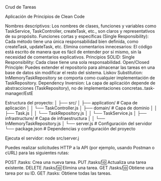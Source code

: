 Crud de Tareas

Aplicación de Principios de Clean Code

Nombres descriptivos: Los nombres de clases, funciones y variables como TaskService, TaskController, createTask, etc., son claros y representativos de su propósito.
Funciones cortas y específicas (Single Responsibility): Cada método tiene una única responsabilidad bien definida, como createTask, updateTask, etc.
Elimina comentarios innecesarios: El código está escrito de manera que es fácil de entender por sí mismo, sin la necesidad de comentarios explicativos.
Principios SOLID:
Single Responsibility: Cada clase tiene una sola responsabilidad.
Open/Closed Principle: Puedes extender el repositorio para almacenar las tareas en una base de datos sin modificar el resto del sistema.
Liskov Substitution: InMemoryTaskRepository se comporta como cualquier implementación de TaskRepository.
Dependency Inversion: La capa de aplicación depende de abstracciones (TaskRepository), no de implementaciones concretas..task-manager/EstE

Estructura del proyecto:
│
├── src/
│   ├── application/           # Capa de aplicación
│   │   └── TaskController.js
│   ├── domain/                # Capa de dominio
│   │   ├── Task.js
│   │   └── TaskRepository.js
│   │   └── TaskService.js
│   ├── infrastructure/        # Capa de infraestructura
│   │   └── InMemoryTaskRepository.js
│   └── server.js              # Configuración del servidor
└── package.json               # Dependencias y configuración del proyecto

Ejecuta el servidor:
node src/server.j

Puedes realizar solicitudes HTTP a la API (por ejemplo, usando Postman o cURL) para las siguientes rutas:

POST /tasks: Crea una nueva tarea.
PUT /tasks/:id: Actualiza una tarea existente.
DELETE /tasks/:id: Elimina una tarea.
GET /tasks/:id: Obtiene una tarea por su ID.
GET /tasks: Obtiene todas las tareas.
